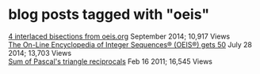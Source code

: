 # blog posts tagged with "oeis"

[4 interlaced bisections from oeis.org](9_2_2014/#) September 2014; 10,917 Views  
[The On-Line Encyclopedia of Integer Sequences® (OEIS®) gets 50](../7_28_2014/#the-on-line-encyclopedia-of-integer-sequences-oeis-gets-50) July 28 2014; 13,703 Views  
[Sum of Pascal's triangle reciprocals](../2_16_2011/#feb-16-2011-tags-xslt-triangle-reciprocal-pascals-sum-oeis-16545-views) Feb 16 2011; 16,545 Views  

